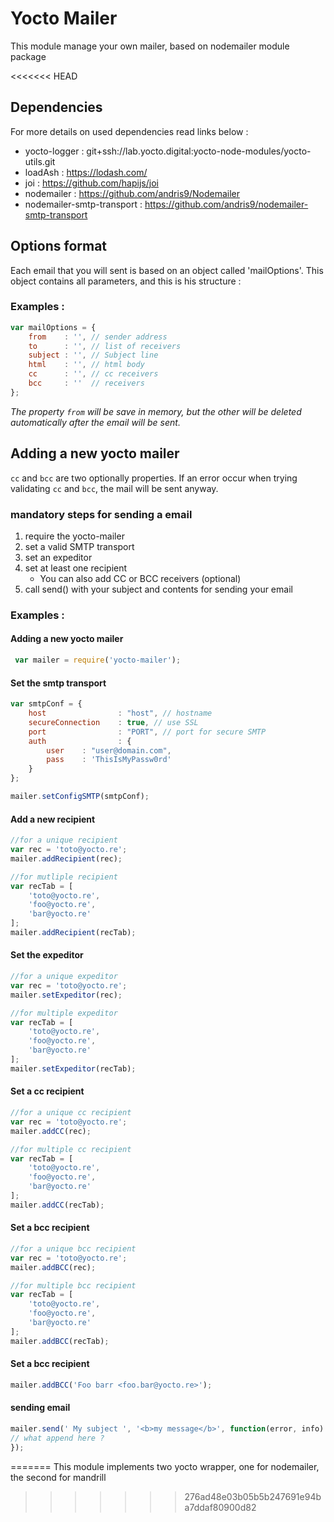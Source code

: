 # Yocto Mailer

This module manage your own mailer, based on nodemailer module package

<<<<<<< HEAD
## Dependencies

For more details on used dependencies read links below :
 - yocto-logger : git+ssh://lab.yocto.digital:yocto-node-modules/yocto-utils.git
 - loadAsh : https://lodash.com/
 - joi : https://github.com/hapijs/joi
 - nodemailer : https://github.com/andris9/Nodemailer
 - nodemailer-smtp-transport : https://github.com/andris9/nodemailer-smtp-transport


## Options format

Each email that you will sent is based on an object called 'mailOptions'.
This object contains all parameters, and this is his structure :

### Examples :

``` javascript
var mailOptions = {
    from    : '', // sender address
    to      : '', // list of receivers
    subject : '', // Subject line
    html    : '', // html body
    cc      : '', // cc receivers
    bcc     : ''  // receivers
};
```


*The property `from` will be save in memory, but the other will be deleted automatically after the email will be sent.*

## Adding a new yocto mailer

`cc` and `bcc` are two optionally properties. If an error occur when trying validating `cc` and `bcc`, the mail will be sent anyway.

### mandatory steps for sending a email

 1. require the yocto-mailer
 2. set a valid SMTP transport
 3. set an expeditor
 4. set at least one recipient
    * You can also add CC or BCC receivers (optional)
 5. call send() with your subject and contents for sending your email


### Examples :


#### Adding a new yocto mailer

```javascript
 var mailer = require('yocto-mailer');
```

#### Set the smtp transport

 ```javascript
 var smtpConf = {
     host                : "host", // hostname
     secureConnection    : true, // use SSL
     port                : "PORT", // port for secure SMTP
     auth                : {
         user    : "user@domain.com",
         pass    : 'ThisIsMyPassw0rd'
     }
 };

 mailer.setConfigSMTP(smtpConf);
 ```

#### Add a new recipient

 ```javascript
 //for a unique recipient
 var rec = 'toto@yocto.re';
 mailer.addRecipient(rec);

 //for mutliple recipient
 var recTab = [
     'toto@yocto.re',
     'foo@yocto.re',
     'bar@yocto.re'
 ];
 mailer.addRecipient(recTab);
 ```

#### Set the expeditor

 ```javascript
 //for a unique expeditor
 var rec = 'toto@yocto.re';
 mailer.setExpeditor(rec);

 //for multiple expeditor
 var recTab = [
     'toto@yocto.re',
     'foo@yocto.re',
     'bar@yocto.re'
 ];
 mailer.setExpeditor(recTab);
 ```

#### Set a cc recipient

 ```javascript
 //for a unique cc recipient
 var rec = 'toto@yocto.re';
 mailer.addCC(rec);

 //for multiple cc recipient
 var recTab = [
     'toto@yocto.re',
     'foo@yocto.re',
     'bar@yocto.re'
 ];
 mailer.addCC(recTab);
 ```

#### Set a bcc recipient

 ```javascript
 //for a unique bcc recipient
 var rec = 'toto@yocto.re';
 mailer.addBCC(rec);

 //for multiple bcc recipient
 var recTab = [
     'toto@yocto.re',
     'foo@yocto.re',
     'bar@yocto.re'
 ];
 mailer.addBCC(recTab);
 ```

#### Set a bcc recipient

 ```javascript
 mailer.addBCC('Foo barr <foo.bar@yocto.re>');
 ```

#### sending email

 ```javascript
mailer.send(' My subject ', '<b>my message</b>', function(error, info) {
 // what append here ?
});
 ```
=======
This module implements two yocto wrapper, one for nodemailer, the second for mandrill
>>>>>>> 276ad48e03b05b5b247691e94ba7ddaf80900d82
